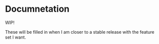 # Documnetation

WIP!

These will be filled in when I am closer to a stable release with the feature set I want.